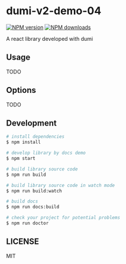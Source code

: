 # dumi-v2-demo-04

[![NPM version](https://img.shields.io/npm/v/dumi-v2-demo-04.svg?style=flat)](https://npmjs.org/package/dumi-v2-demo-04)
[![NPM downloads](http://img.shields.io/npm/dm/dumi-v2-demo-04.svg?style=flat)](https://npmjs.org/package/dumi-v2-demo-04)

A react library developed with dumi

## Usage

TODO

## Options

TODO

## Development

```bash
# install dependencies
$ npm install

# develop library by docs demo
$ npm start

# build library source code
$ npm run build

# build library source code in watch mode
$ npm run build:watch

# build docs
$ npm run docs:build

# check your project for potential problems
$ npm run doctor
```

## LICENSE

MIT
